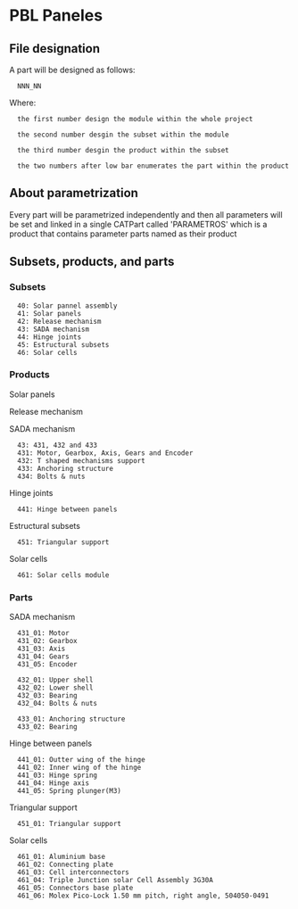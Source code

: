 # PBL Paneles

## File designation

A part will be designed as follows:
      
      NNN_NN

Where:

      the first number design the module within the whole project

      the second number desgin the subset within the module

      the third number desgin the product within the subset

      the two numbers after low bar enumerates the part within the product
  
## About parametrization

Every part will be parametrized independently and then all parameters will be set and linked in a single CATPart called 'PARAMETROS' which is a product that contains parameter parts named as their product
 

## Subsets, products, and parts 

### Subsets
      40: Solar pannel assembly
      41: Solar panels 
      42: Release mechanism
      43: SADA mechanism
      44: Hinge joints
      45: Estructural subsets
      46: Solar cells

### Products

Solar panels 

Release mechanism

SADA mechanism

      43: 431, 432 and 433
      431: Motor, Gearbox, Axis, Gears and Encoder
      432: T shaped mechanisms support
      433: Anchoring structure
      434: Bolts & nuts

Hinge joints

      441: Hinge between panels

Estructural subsets
      
      451: Triangular support

Solar cells

      461: Solar cells module

### Parts

SADA mechanism

      431_01: Motor 
      431_02: Gearbox
      431_03: Axis
      431_04: Gears
      431_05: Encoder
      
      432_01: Upper shell
      432_02: Lower shell
      432_03: Bearing
      432_04: Bolts & nuts
      
      433_01: Anchoring structure 
      433_02: Bearing

Hinge between panels

      441_01: Outter wing of the hinge
      441_02: Inner wing of the hinge
      441_03: Hinge spring
      441_04: Hinge axis
      441_05: Spring plunger(M3)
 
Triangular support
 
      451_01: Triangular support

Solar cells

      461_01: Aluminium base
      461_02: Connecting plate
      461_03: Cell interconnectors
      461_04: Triple Junction solar Cell Assembly 3G30A
      461_05: Connectors base plate
      461_06: Molex Pico-Lock 1.50 mm pitch, right angle, 504050-0491
